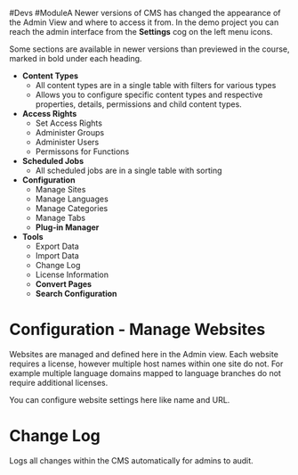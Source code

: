 #Devs #ModuleA 
Newer versions of CMS has changed the appearance of the Admin View and where to access it from.
In the demo project you can reach the admin interface from the **Settings** cog on the left menu icons.

Some sections are available in newer versions than previewed in the course, marked in bold under each heading.
- **Content Types**
	- All content types are in a single table with filters for various types
	- Allows you to configure specific content types and respective properties, details, permissions and child content types.
- **Access Rights**
	- Set Access Rights
	- Administer Groups
	- Administer Users
	- Permissons for Functions
- **Scheduled Jobs**
	- All scheduled jobs are in a single table with sorting
- **Configuration**
	- Manage Sites
	- Manage Languages
	- Manage Categories
	- Manage Tabs
	- **Plug-in Manager**
- **Tools**
	- Export Data
	- Import Data
	- Change Log
	- License Information
	- **Convert Pages**
	- **Search Configuration**


# Configuration - Manage Websites

Websites are managed and defined here in the Admin view. Each website requires a license, however multiple host names within one site do not. For example multiple language domains mapped to language branches do not require additional licenses.

You can configure website settings here like name and URL.

# Change Log

Logs all changes within the CMS automatically for admins to audit.
